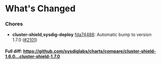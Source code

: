 # What's Changed

### Chores
- **cluster-shield,sysdig-deploy** [fda74488](https://github.com/sysdiglabs/charts/commit/fda744888d283c69a65d883cb4528dc270061c60): Automatic bump to version 1.7.0 ([#2101](https://github.com/sysdiglabs/charts/issues/2101))
#### Full diff: https://github.com/sysdiglabs/charts/compare/cluster-shield-1.6.0...cluster-shield-1.7.0
